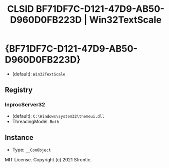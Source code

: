 ﻿---
title: "CLSID BF71DF7C-D121-47D9-AB50-D960D0FB223D | Win32TextScale"
excerpt: What is COM-Object CLSID BF71DF7C-D121-47D9-AB50-D960D0FB223D?
---

# {BF71DF7C-D121-47D9-AB50-D960D0FB223D}

* (default): `Win32TextScale`

## Registry


### InprocServer32

* (default): `C:\Windows\system32\themeui.dll`
* ThreadingModel: `Both`

## Instance

* Type: `__ComObject`

MIT License. Copyright (c) 2021 Strontic.


